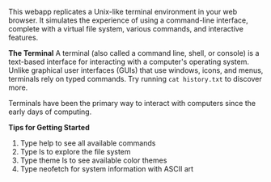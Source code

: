 
This webapp replicates a Unix-like terminal environment in your web browser. 
It simulates the experience of using a command-line interface, complete with a 
virtual file system, various commands, and interactive features.

<span style="color: var(--theme-yellow); font-weight: bold;">The Terminal</span>
A terminal (also called a command line, shell, or console) is a text-based 
interface for interacting with a computer's operating system. Unlike graphical 
user interfaces (GUIs) that use windows, icons, and menus, terminals rely on 
typed commands.  Try running `cat history.txt` to discover more.

Terminals have been the primary way to interact with computers since the early 
days of computing. 

<span style="color: var(--theme-green); font-weight: bold;">Tips for Getting Started</span>

1. Type <span style="color: var(--theme-cyan);">help</span> to see all available commands
2. Type <span style="color: var(--theme-cyan);">ls</span> to explore the file system
3. Type <span style="color: var(--theme-cyan);">theme ls</span> to see available color themes
4. Type <span style="color: var(--theme-cyan);">neofetch</span> for system information with ASCII art

